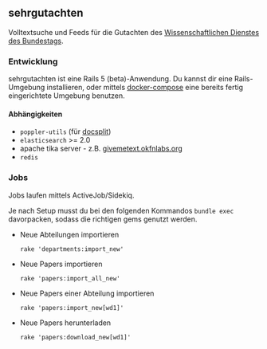 ## sehrgutachten

Volltextsuche und Feeds für die Gutachten des [Wissenschaftlichen Dienstes des Bundestags](https://bundestag.de/ausarbeitungen/).


### Entwicklung

sehrgutachten ist eine Rails 5 (beta)-Anwendung. Du kannst dir eine Rails-Umgebung installieren, oder mittels [docker-compose](https://docs.docker.com/compose/) eine bereits fertig eingerichtete Umgebung benutzen.

#### Abhängigkeiten

* `poppler-utils` (für [docsplit](http://documentcloud.github.io/docsplit/))
* `elasticsearch` >= 2.0
*  apache tika server - z.B. [givemetext.okfnlabs.org](http://givemetext.okfnlabs.org/)
* `redis`

### Jobs
Jobs laufen mittels ActiveJob/Sidekiq.

Je nach Setup musst du bei den folgenden Kommandos `bundle exec` davorpacken, sodass die richtigen gems genutzt werden.

* Neue Abteilungen importieren

  ```
  rake 'departments:import_new'
  ```

* Neue Papers importieren

  ```
  rake 'papers:import_all_new'
  ```

* Neue Papers einer Abteilung importieren

  ```
  rake 'papers:import_new[wd1]'
  ```

* Neue Papers herunterladen

  ```
  rake 'papers:download_new[wd1]'
  ```